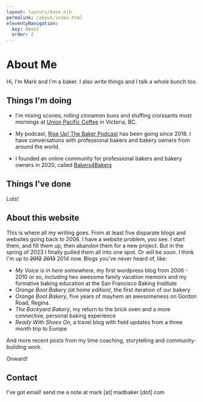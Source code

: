 ```yaml
---
layout: layouts/base.njk
permalink: /about/index.html
eleventyNavigation:
  key: About
  order: 2
---
```

# About Me

Hi, I'm Mark and I'm a baker.  I also write things and I talk a whole bunch too.

## Things I'm doing

- I'm mixing scones, rolling cinnamon buns and stuffing croissants most mornings at [Union Pacific Coffee](https://www.unionpacificcoffee.ca/) in Victoria, BC.
  
- My podcast, [Rise Up! The Baker Podcast](http://riseuppod.com) has been going since 2018.  I have conversations with professional bakers and bakery owners from around the world.

- I founded an online community for professional bakers and bakery owners in 2020, called [Bakers4Bakers](https://bakers4bakers.org)

## Things I've done

Lots!  

## About this website

This is where all my writing goes.  From at least five disparate blogs and websites going back to 2006.  I have a website problem, you see.  I start them, and fill them up, then abandon them for a new project.  But in the spring of 2023 I finally pulled them all into one spot.  Or will be soon.  I think I'm up to ~~2012~~ ~~2013~~ 2014 now.  Blogs you've never heard of, like:

- _My Voice is in here somewhere_, my first wordpress blog from 2006 - 2010 or so, including two awesome family vacation memoirs and my formative baking education at the San Francisco Baking Institute
- _Orange Boot Bakery (at home edition)_, the first iteration of our bakery
- _Orange Boot Bakery_, five years of mayhem an awesomeness on Gordon Road, Regina.
- _The Backyard Bakery_, my return to the brick oven and a more connective, personal baking experience
- _Ready With Shoes On_, a travel blog with field updates from a three month trip to Europe

And more recent posts from my time coaching, storytelling and community-building work.

Onward!

## Contact

I've got email!  send me a note at mark [at] madbaker [dot] com



